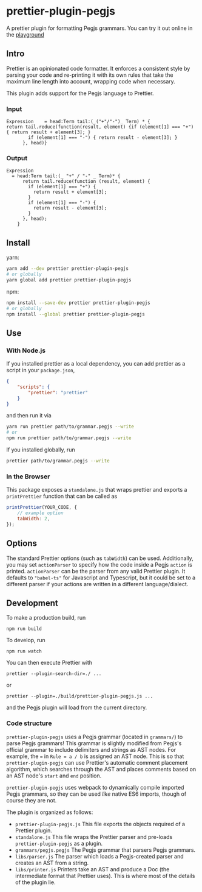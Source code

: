 # prettier-plugin-pegjs

A prettier plugin for formatting Pegjs grammars. You can try it out online in the [playground](https://siefkenj.github.io/prettier-pegjs-playground/)

## Intro

Prettier is an opinionated code formatter. It enforces a consistent style by parsing your code and re-printing it with its own rules that take the maximum line length into account, wrapping code when necessary.

This plugin adds support for the Pegjs language to Prettier.

### Input

```
Expression    = head:Term tail:(_("+"/"-")_ Term) * {
return tail.reduce(function(result, element) {if (element[1] === "+") { return result + element[3]; }
        if (element[1] === "-") { return result - element[3]; }
      }, head)}
```

### Output

```
Expression
  = head:Term tail:(_ "+" / "-" _ Term)* {
      return tail.reduce(function (result, element) {
        if (element[1] === "+") {
          return result + element[3];
        }
        if (element[1] === "-") {
          return result - element[3];
        }
      }, head);
    }
```

## Install

yarn:

```bash
yarn add --dev prettier prettier-plugin-pegjs
# or globally
yarn global add prettier prettier-plugin-pegjs
```

npm:

```bash
npm install --save-dev prettier prettier-plugin-pegjs
# or globally
npm install --global prettier prettier-plugin-pegjs
```

## Use

### With Node.js

If you installed prettier as a local dependency, you can add prettier as a
script in your `package.json`,

```json
{
    "scripts": {
        "prettier": "prettier"
    }
}
```

and then run it via

```bash
yarn run prettier path/to/grammar.pegjs --write
# or
npm run prettier path/to/grammar.pegjs --write
```

If you installed globally, run

```bash
prettier path/to/grammar.pegjs --write
```

### In the Browser

This package exposes a `standalone.js` that wraps prettier and exports a
`printPrettier` function that can be called as

```js
printPrettier(YOUR_CODE, {
    // example option
    tabWidth: 2,
});
```

## Options

The standard Prettier options (such as `tabWidth`) can be used. Additionally,
you may set `actionParser` to specify how the code inside a Pegjs `action` is
printed. `actionParser` can be the parser from any valid Prettier plugin.
It defaults to `"babel-ts"` for Javascript and Typescript, but it could be set
to a different parser if your actions are written in a different language/dialect.

## Development

To make a production build, run

```
npm run build
```

To develop, run

```
npm run watch
```

You can then execute Prettier with

```
prettier --plugin-search-dir=./ ...
```

or

```
prettier --plugin=./build/prettier-plugin-pegjs.js ...
```

and the Pegjs plugin will load from the current directory.

### Code structure

`prettier-plugin-pegjs` uses a Pegjs grammar (located in `grammars/`)
to parse Pegjs grammars! This grammar is slightly modified from Pegjs's
official grammar to include delimiters and strings as AST nodes.
For example, the `=` in `Rule = a / b` is assigned an AST node.
This is so that `prettier-plugin-pegjs` can use Prettier's automatic
comment placement algorithm, which searches through the AST and places comments
based on an AST node's `start` and `end` position.

`prettier-plugin-pegjs` uses webpack to dynamically compile imported
Pegjs grammars, so they can be used _like_ native ES6 imports, though
of course they are not.

The plugin is organized as follows:

-   `prettier-plugin-pegjs.js` This file exports the objects required of a
    Prettier plugin.
-   `standalone.js` This file wraps the Prettier parser and pre-loads
    `prettier-plugin-pegjs` as a plugin.
-   `grammars/pegjs.pegjs` The Pegjs grammar that parsers Pegjs grammars.
-   `libs/parser.js` The parser which loads a Pegjs-created parser and creates
    an AST from a string.
-   `libs/printer.js` Printers take an AST and produce a Doc (the intermediate
    format that Prettier uses). This is where most of the details of the plugin lie.
